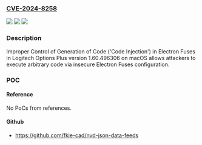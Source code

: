 ### [CVE-2024-8258](https://cve.mitre.org/cgi-bin/cvename.cgi?name=CVE-2024-8258)
![](https://img.shields.io/static/v1?label=Product&message=Logitech%20Options%20Plus&color=blue)
![](https://img.shields.io/static/v1?label=Version&message=n%2Fa&color=blue)
![](https://img.shields.io/static/v1?label=Vulnerability&message=CWE-94%20Improper%20Control%20of%20Generation%20of%20Code%20('Code%20Injection')&color=brighgreen)

### Description

Improper Control of Generation of Code ('Code Injection') in Electron Fuses in Logitech Options Plus version 1.60.496306 on macOS allows attackers to execute arbitrary code via insecure Electron Fuses configuration.

### POC

#### Reference
No PoCs from references.

#### Github
- https://github.com/fkie-cad/nvd-json-data-feeds

